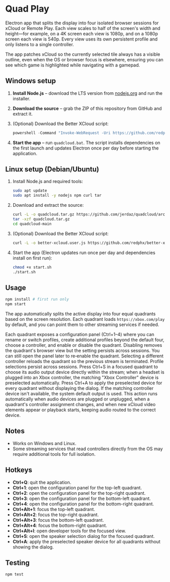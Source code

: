 # Quad Play

Electron app that splits the display into four isolated browser sessions for xCloud or Remote Play. Each view scales to half of the screen's width and height—for example, on a 4K screen each view is 1080p, and on a 1080p screen each view is 540p. Every view uses its own persistent profile and only listens to a single controller.

The app patches xCloud so the currently selected tile always has a visible outline, even when the OS or browser focus is elsewhere, ensuring you can see which game is highlighted while navigating with a gamepad.

## Windows setup

1. **Install Node.js** – download the LTS version from [nodejs.org](https://nodejs.org) and run the installer.
2. **Download the source** – grab the ZIP of this repository from GitHub and extract it.
3. (Optional) Download the Better XCloud script:

   ```powershell
   powershell -Command "Invoke-WebRequest -Uri https://github.com/redphx/better-xcloud/releases/latest/download/better-xcloud.user.js -OutFile better-xcloud.user.js"
   ```

4. **Start the app** – run `quadcloud.bat`. The script installs dependencies on the first launch and updates Electron once per day before starting the application.

## Linux setup (Debian/Ubuntu)

1. Install Node.js and required tools:

   ```bash
   sudo apt update
   sudo apt install -y nodejs npm curl tar
   ```

2. Download and extract the source:

   ```bash
   curl -L -o quadcloud.tar.gz https://github.com/jerdaz/quadcloud/archive/refs/heads/main.tar.gz
   tar -xzf quadcloud.tar.gz
   cd quadcloud-main
   ```

3. (Optional) Download the Better XCloud script:

   ```bash
   curl -L -o better-xcloud.user.js https://github.com/redphx/better-xcloud/releases/latest/download/better-xcloud.user.js
   ```

4. Start the app (Electron updates run once per day and dependencies install on first run):

   ```bash
   chmod +x start.sh
   ./start.sh
   ```
## Usage

```bash
npm install # first run only
npm start
```


The app automatically splits the active display into four equal quadrants based on the screen resolution. Each quadrant loads `https://xbox.com/play` by default, and you can point them to other streaming services if needed.

Each quadrant exposes a configuration panel (Ctrl+1–4) where you can rename or switch profiles, create additional profiles beyond the default four, choose a controller, and enable or disable the quadrant. Disabling removes the quadrant's browser view but the setting persists across sessions. You can still open the panel later to re‑enable the quadrant. Selecting a different controller reloads the quadrant so the previous stream is terminated. Profile selections persist across sessions. Press Ctrl+S in a focused quadrant to choose its audio output device directly within the stream; when a headset is plugged into an Xbox controller, the matching "Xbox Controller" device is preselected automatically. Press Ctrl+A to apply the preselected device for every quadrant without displaying the dialog. If the matching controller device isn't available, the system default output is used. This action runs automatically when audio devices are plugged or unplugged, when a quadrant's controller assignment changes, and when new xCloud video elements appear or playback starts, keeping audio routed to the correct device.

## Notes

- Works on Windows and Linux.
- Some streaming services that read controllers directly from the OS may require additional tools for full isolation.

## Hotkeys

- **Ctrl+Q**: quit the application.
- **Ctrl+1**: open the configuration panel for the top-left quadrant.
- **Ctrl+2**: open the configuration panel for the top-right quadrant.
- **Ctrl+3**: open the configuration panel for the bottom-left quadrant.
- **Ctrl+4**: open the configuration panel for the bottom-right quadrant.
- **Ctrl+Alt+1**: focus the top-left quadrant.
- **Ctrl+Alt+2**: focus the top-right quadrant.
- **Ctrl+Alt+3**: focus the bottom-left quadrant.
- **Ctrl+Alt+4**: focus the bottom-right quadrant.
- **Ctrl+Alt+I**: open developer tools for the focused view.
- **Ctrl+S**: open the speaker selection dialog for the focused quadrant.
- **Ctrl+A**: apply the preselected speaker device for all quadrants without showing the dialog.

## Testing

```bash
npm test
```

